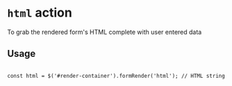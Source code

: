 # `html` action

To grab the rendered form's HTML complete with user entered data

## Usage
<pre><code class="js">
const html = $('#render-container').formRender('html'); // HTML string
</code></pre>

